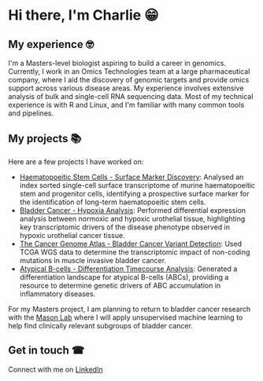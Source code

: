 # Hi there, I'm Charlie 😁

## My experience 🤓
I'm a Masters-level biologist aspiring to build a career in genomics. Currently, I work in an Omics Technologies team at a large pharmaceutical company, where I aid the discovery of genomic targets and provide omics support across various disease areas. 
My experience involves extensive analysis of bulk and single-cell RNA sequencing data. Most of my technical experience is with R and Linux, and I'm familiar with many common tools and pipelines. 

## My projects 📚
Here are a few projects I have worked on: 
- [Haematopoeitic Stem Cells - Surface Marker Discovery](https://github.com/cb2139/mouse_blood_stem_cells.git): Analysed an index sorted single-cell surface transcriptome of murine haematopoeitic stem and progenitor cells, identifying a prospective surface marker for the identification of long-term haematopoeitic stem cells.   
- [Bladder Cancer - Hypoxia Analysis](https://github.com/cb2139/blca_hypoxia.git): Performed differential expression analysis between normoxic and hypoxic urothelial tissue, highlighting key transcriptomic drivers of the disease phenotype observed in hypoxic urothelial cancer tissue. 
- [The Cancer Genome Atlas - Bladder Cancer Variant Detection](https://github.com/cb2139/blca_nc-mutations.git): Used TCGA WGS data to determine the transcriptomic impact of non-coding mutations in muscle invasive bladder cancer. 
- [Atypical B-cells - Differentiation Timecourse Analysis](https://github.com/cb2139/abc_timecourse.git): Generated a differentiation landscape for atypical B-cells (ABCs), providing a resource to determine genetic drivers of ABC accumulation in inflammatory diseases. 

For my Masters project, I am planning to return to bladder cancer research with the [Mason Lab](https://asmasonomics.github.io/) where I will apply unsupervised machine learning to help find clinically relevant subgroups of bladder cancer.   

## Get in touch ☎
Connect with me on [LinkedIn](www.linkedin.com/in/charlie-barker-807104254)
